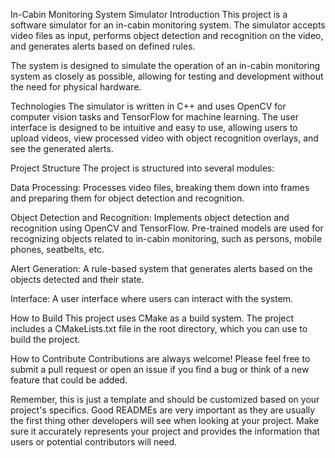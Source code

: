 In-Cabin Monitoring System Simulator
Introduction
This project is a software simulator for an in-cabin monitoring system. The simulator accepts video files as input, performs object detection and recognition on the video, and generates alerts based on defined rules.

The system is designed to simulate the operation of an in-cabin monitoring system as closely as possible, allowing for testing and development without the need for physical hardware.

Technologies
The simulator is written in C++ and uses OpenCV for computer vision tasks and TensorFlow for machine learning. The user interface is designed to be intuitive and easy to use, allowing users to upload videos, view processed video with object recognition overlays, and see the generated alerts.

Project Structure
The project is structured into several modules:

Data Processing: Processes video files, breaking them down into frames and preparing them for object detection and recognition.

Object Detection and Recognition: Implements object detection and recognition using OpenCV and TensorFlow. Pre-trained models are used for recognizing objects related to in-cabin monitoring, such as persons, mobile phones, seatbelts, etc.

Alert Generation: A rule-based system that generates alerts based on the objects detected and their state.

Interface: A user interface where users can interact with the system.

How to Build
This project uses CMake as a build system. The project includes a CMakeLists.txt file in the root directory, which you can use to build the project.

How to Contribute
Contributions are always welcome! Please feel free to submit a pull request or open an issue if you find a bug or think of a new feature that could be added.

Remember, this is just a template and should be customized based on your project's specifics. Good READMEs are very important as they are usually the first thing other developers will see when looking at your project. Make sure it accurately represents your project and provides the information that users or potential contributors will need.





